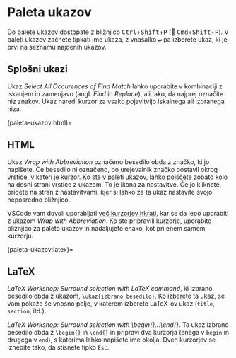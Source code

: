 # Paleta ukazov

Do palete ukazov dostopate z bližnjico <kbd>Ctrl</kbd>+<kbd>Shift</kbd>+<kbd>P</kbd> (🍎 <kbd>Cmd</kbd>+<kbd>Shift</kbd>+<kbd>P</kbd>).
V paleti ukazov začnete tipkati ime ukaza, z vnašalko <kbd>↵</kbd> pa izberete ukaz, 
ki je prvi na seznamu najdenih ukazov.

## Splošni ukazi

Ukaz _Select All Occurences of Find Match_ lahko uporabite v kombinaciji z iskanjem in zamenjavo
(angl. _Find_ in _Replace_), ali tako, da najprej označite niz znakov.
Ukaz naredi kurzor za vsako pojavitvijo iskalnega ali izbranega niza.


(paleta-ukazov:html)=
## HTML

Ukaz _Wrap with Abbreviation_ označeno besedilo obda z značko, ki jo napišete.
Če besedilo ni označeno, bo urejevalnik značko postavil okrog vrstice, v kateri je kurzor.
Ko ste v paleti ukazov, lahko poiščete zobato kolo na desni strani vrstice z ukazom.
To je ikona za nastavitve. Če jo kliknete, pridete na stran z nastavitvami,
kjer si lahko za ta ukaz nastavite svojo neposredno bližnjico.

VSCode vam dovoli uporabljati [več kurzorjev hkrati](bliznjice:kurzorji), kar se da lepo uporabiti z
ukazom _Wrap with Abbreviation_.
Ko ste pripravili kurzorje, uporabite bližnjico za paleto ukazov in nadaljujete enako,
kot pri enem samem kurzorju.

(paleta-ukazov:latex)=
## LaTeX

_LaTeX Workshop: Surround selection with LaTeX command_, 
ki izbrano besedilo obda z ukazom, `\ukaz{izbrano besedilo}`. 
Ko izberete ta ukaz, se vam pokaže še vnosno polje, 
v katerem izberete LaTeX-ov ukaz (`title`, `section`, itd.).

_LaTeX Workshop: Surround selection with \begin{}...\end{}_. 
Ta ukaz izbrano besedilo obda z `\begin{}` in `\end{}` in pripravi dva kurzorja 
(enega v `begin` in drugega v `end`), s katerima lahko napišete ime okolja. 
Dveh kurzorjev se iznebite tako, da stisnete tipko `Esc`.